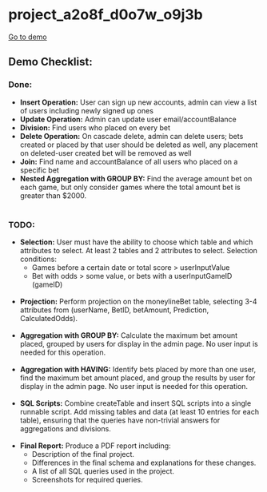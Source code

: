 # project_a2o8f_d0o7w_o9j3b

[Go to demo](https://www.students.cs.ubc.ca/~yukiny/main.php)

## Demo Checklist:

### Done:
- **Insert Operation:** User can sign up new accounts, admin can view a list of users including newly signed up ones
- **Update Operation:** Admin can update user email/accountBalance
- **Division:** Find users who placed on every bet
- **Delete Operation:** On cascade delete, admin can delete users; bets created or placed by that user should be deleted as well, any placement on deleted-user created bet will be removed as well
- **Join:** Find name and accountBalance of all users who placed on a specific bet
- **Nested Aggregation with GROUP BY:** Find the average amount bet on each game, but only consider games where the total amount bet is greater than $2000.<br><br>



### TODO:
- **Selection:** User must have the ability to choose which table and which attributes to select. At least 2 tables and 2 attributes to select. Selection conditions:
    - Games before a certain date or total score > userInputValue
    - Bet with odds > some value, or bets with a userInputGameID (gameID)<br><br>
- **Projection:** Perform projection on the moneylineBet table, selecting 3-4 attributes from (userName, BetID, betAmount, Prediction, CalculatedOdds).<br><br>
- **Aggregation with GROUP BY:** Calculate the maximum bet amount placed, grouped by users for display in the admin page. No user input is needed for this operation.<br><br>
- **Aggregation with HAVING:** Identify bets placed by more than one user, find the maximum bet amount placed, and group the results by user for display in the admin page. No user input is needed for this operation.<br><br>
- **SQL Scripts:** Combine createTable and insert SQL scripts into a single runnable script. Add missing tables and data (at least 10 entries for each table), ensuring that the queries have non-trivial answers for aggregations and divisions.<br><br>
- **Final Report:** Produce a PDF report including:
    - Description of the final project.
    - Differences in the final schema and explanations for these changes.
    - A list of all SQL queries used in the project.
    - Screenshots for required queries.

